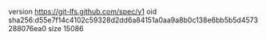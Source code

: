 version https://git-lfs.github.com/spec/v1
oid sha256:d55e7f14c4102c59328d2dd6a84151a0aa9a8b0c138e6bb5b5d4573288076ea0
size 15086
